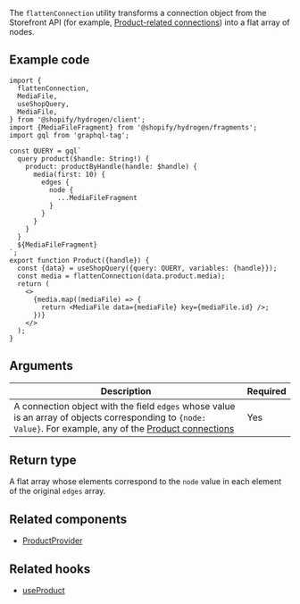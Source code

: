 <!-- This file is generated from source code in the Shopify/hydrogen repo. Edit the files in /packages/hydrogen/src/utilities/flattenConnection and run 'yarn generate-docs' at the root of this repo. For more information, refer to https://github.com/Shopify/shopify-dev/blob/main/content/internal/operations/hydrogen-reference-docs.md. -->

The `flattenConnection` utility transforms a connection object from the Storefront API (for example, [Product-related connections](/api/storefront/reference/products/product)) into a flat array of nodes.

## Example code

```tsx
import {
  flattenConnection,
  MediaFile,
  useShopQuery,
  MediaFile,
} from '@shopify/hydrogen/client';
import {MediaFileFragment} from '@shopify/hydrogen/fragments';
import gql from 'graphql-tag';

const QUERY = gql`
  query product($handle: String!) {
    product: productByHandle(handle: $handle) {
      media(first: 10) {
        edges {
          node {
            ...MediaFileFragment
          }
        }
      }
    }
  }
  ${MediaFileFragment}
`;
export function Product({handle}) {
  const {data} = useShopQuery({query: QUERY, variables: {handle}});
  const media = flattenConnection(data.product.media);
  return (
    <>
      {media.map((mediaFile) => {
        return <MediaFile data={mediaFile} key={mediaFile.id} />;
      })}
    </>
  );
}
```

## Arguments

| Description                                                                                                                                                                                               | Required |
| --------------------------------------------------------------------------------------------------------------------------------------------------------------------------------------------------------- | -------- |
| A connection object with the field `edges` whose value is an array of objects corresponding to `{node: Value}`. For example, any of the [Product connections](/api/storefront/reference/products/product) | Yes      |

## Return type

A flat array whose elements correspond to the `node` value in each element of the original `edges` array.

## Related components

- [ProductProvider](api/hydrogen/components/product-variant/productprovider)

## Related hooks

- [useProduct](api/hydrogen/hooks/product-variant/useproduct)
